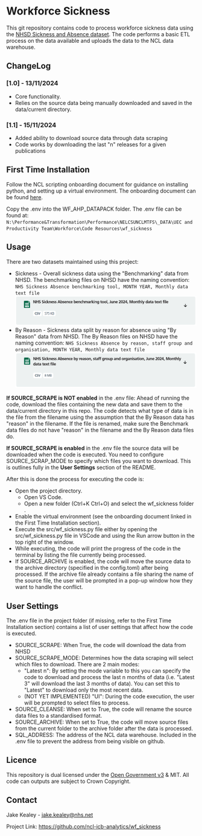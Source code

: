 # Workforce Sickness

This git repository contains code to process workforce sickness data using the [NHSD Sickness and Absence dataset]([https://digital.nhs.uk/data-and-information/publications/statistical/nhs-sickness-absence-rates]). The code performs a basic ETL process on the data available and uploads the data to the NCL data warehouse.

## ChangeLog

### [1.0] - 13/11/2024

- Core functionality.
- Relies on the source data being manually downloaded and saved in the data/current directory.

### [1.1] - 15/11/2024

- Added ability to download source data through data scraping
- Code works by downloading the last "n" releases for a given publications

## First Time Installation

Follow the NCL scripting onboarding document for guidance on installing python, and setting up a virtual environment.
The onboarding document can be found [here]([https://nhs-my.sharepoint.com/:w:/r/personal/emily_baldwin20_nhs_net/Documents/Documents/Infrastructure/Skills%20Development/Onboarding%20resources/Scripting_Onboarding.docx?d=w7ff7aa3bbbea4dab90a85f1dd5e468ee&csf=1&web=1&e=BPdIKw]).

Copy the .env into the WF_AHP_DATAPACK folder. The .env file can be found at: 
`N:\Performance&Transformation\Performance\NELCSUNCLMTFS\_DATA\UEC and Productivity Team\Workforce\Code Resources\wf_sickness`

## Usage

There are two datasets maintained using this project:
* Sickness - Overall sickness data using the "Benchmarking" data from NHSD. The benchmarking files on NHSD have the naming convention: `NHS Sickness Absence benchmarking tool, MONTH YEAR, Monthly data text file`
![Image of the Benchmark file on NHSD](./docs/md_img/nhsd_benchmark.PNG "Benchmark file on NHSD")
* By Reason - Sickness data split by reason for absence using "By Reason" data from NHSD. The By Reason files on NHSD have the naming convention: `NHS Sickness Absence by reason, staff group and organisation, MONTH YEAR, Monthly data text file`
![Image of the By Reason file on NHSD](./docs/md_img/nhsd_byreason.PNG "By reason file on NHSD")

**If SOURCE_SCRAPE is NOT enabled** in the .env file:
Ahead of running the code, download the files containing the new data and save them to the data/current directory in this repo. The code detects what type of data is in the file from the filename using the assumption that the By Reason data has "reason" in the filename. If the file is renamed, make sure the Benchmark data files do not have "reason" in the filename and the By Reason data files do.

**If SOURCE_SCRAPE is enabled** in the .env file the source data will be downloaded when the code is executed. You need to configure SOURCE_SCRAP_MODE to specify which files you want to download. This is outlines fully in the **User Settings** section of the README.

After this is done the process for executing the code is:
* Open the project directory.
  * Open VS Code.
  * Open a new folder (Ctrl+K Ctrl+O) and select the wf_sickness folder .
* Enable the virtual environment (see the onboarding document linked in the First Time Installation section).
* Execute the src/wf_sickness.py file either by opening the src/wf_sickness.py file in VSCode and using the Run arrow button in the top right of the window.
* While executing, the code will print the progress of the code in the terminal by listing the file currently being processed.
* If SOURCE_ARCHIVE is enabled, the code will move the source data to the archive directory (specified in the config.toml) after being processed. If the archive file already contains a file sharing the name of the source file, the user will be prompted in a pop-up window how they want to handle the conflict.

## User Settings
The .env file in the project folder (if missing, refer to the First Time Installation section) contains a list of user settings that affect how the code is executed.
* SOURCE_SCRAPE: When True, the code will download the data from NHSD
* SOURCE_SCRAPE_MODE: Determines how the data scraping will select which files to download. There are 2 main modes:
  * "Latest n": By setting the mode variable to this you can specify the code to download and process the last n months of data (i.e. "Latest 3" will download the last 3 months of data). You can set this to "Latest" to download only the most recent data.
  * (NOT YET IMPLEMENTED) "UI": During the code execution, the user will be prompted to select files to process.
* SOURCE_CLEANSE: When set to True, the code will rename the source data files to a standardised format.
* SOURCE_ARCHIVE: When set to True, the code will move source files from the current folder to the archive folder after the data is processed.
* SQL_ADDRESS: The address of the NCL data warehouse. Included in the .env file to prevent the address from being visible on github.

## Licence
This repository is dual licensed under the [Open Government v3]([https://www.nationalarchives.gov.uk/doc/open-government-licence/version/3/) & MIT. All code can outputs are subject to Crown Copyright.

## Contact
Jake Kealey - jake.kealey@nhs.net

Project Link: https://github.com/ncl-icb-analytics/wf_sickness
